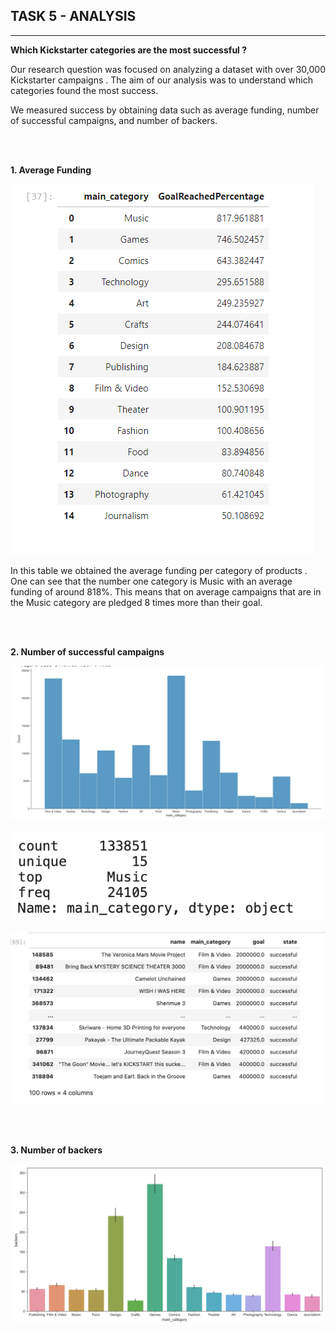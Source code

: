 ## TASK 5 - ANALYSIS
---
**Which Kickstarter categories are the most successful ?**

Our research question  was focused on analyzing a dataset with over 30,000 Kickstarter campaigns . The aim of our analysis was to understand which categories found the most success.   


We  measured success by obtaining data  such as average funding, number of successful campaigns, and number of backers. 

<br/><br/>

**1.	Average Funding** 

![alt text](Table1.png)

In this table we obtained the average funding per category of products . One can see that the number one category is Music with an average funding of around 818%. This means that on average campaigns that are in the Music category are pledged 8 times more than their goal. 

<br/><br/>

**2.	Number of successful campaigns**

![alt text](Table6.png)


![alt text](Table7.png)


![alt text](Table2.png)

<br/><br/>

**3.	Number of backers**


![alt text](Table3.png)
